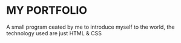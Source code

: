 # MY PORTFOLIO

A small program ceated by me to introduce myself to the world, the technology used are just HTML & CSS